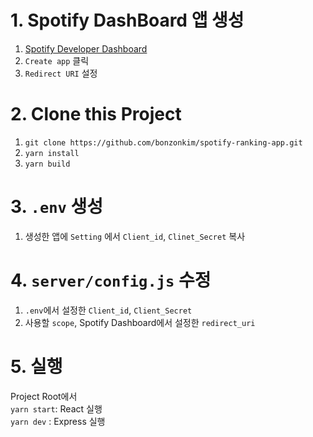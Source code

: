 # 1. Spotify DashBoard 앱 생성
1. [Spotify Developer Dashboard](https://developer.spotify.com/dashboard)
2. `Create app` 클릭
3. `Redirect URI` 설정


# 2. Clone this Project
1. `git clone https://github.com/bonzonkim/spotify-ranking-app.git`
2. `yarn install`
3. `yarn build`


# 3. `.env` 생성
1. 생성한 앱에 `Setting` 에서 `Client_id`, `Clinet_Secret` 복사

# 4. `server/config.js` 수정
1. `.env`에서 설정한 `Client_id`, `Client_Secret`
2. 사용할 `scope`, Spotify Dashboard에서 설정한 `redirect_uri`

# 5. 실행
Project Root에서  
`yarn start`: React 실행  
`yarn dev` : Express 실행
